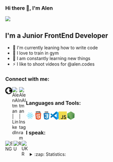 ### Hi there 👋, I'm Alen

![](https://komarev.com/ghpvc/?username=AlenAltman)

## I'm a Junior FrontEnd Developer
- 💪 I'm currently leaning how to write code
- 🎉 I love to train in gym
- 🥅 I am constantly learning new things
- ⚡ I like to shoot videos for @alen.codes 

### Connect with me:

[<img align="left" alt="webtricks-master.ru" width="22px" src="https://raw.githubusercontent.com/iconic/open-iconic/master/svg/globe.svg" />][website]
[<img align="left" alt="AlenAltman | LinkedIn" width="22px" src="https://cdn.jsdelivr.net/npm/simple-icons@v3/icons/linkedin.svg" />][linkedin]
[<img align="left" alt="AlenAltman | Instagram" width="22px" src="https://cdn.jsdelivr.net/npm/simple-icons@v3/icons/instagram.svg" />][instagram]

<br />

### Languages and Tools:

<img align="left" alt="React" width="26px" src="https://raw.githubusercontent.com/github/explore/80688e429a7d4ef2fca1e82350fe8e3517d3494d/topics/react/react.png" />
<img align="left" alt="HTML5" width="26px" src="https://raw.githubusercontent.com/github/explore/80688e429a7d4ef2fca1e82350fe8e3517d3494d/topics/html/html.png" />
<img align="left" alt="CSS3" width="26px" src="https://raw.githubusercontent.com/github/explore/80688e429a7d4ef2fca1e82350fe8e3517d3494d/topics/css/css.png" />
<img align="left" alt="Visual Studio Code" width="26px" src="https://raw.githubusercontent.com/github/explore/80688e429a7d4ef2fca1e82350fe8e3517d3494d/topics/visual-studio-code/visual-studio-code.png" />
<img align="left" alt="JavaScript" width="26px" src="https://raw.githubusercontent.com/github/explore/80688e429a7d4ef2fca1e82350fe8e3517d3494d/topics/javascript/javascript.png" />
<img align="left" alt="Node.js" width="26px" src="https://raw.githubusercontent.com/github/explore/80688e429a7d4ef2fca1e82350fe8e3517d3494d/topics/nodejs/nodejs.png" />

<br />
<br />

### I speak:
<img align="left" alt="ENG" width="26px" src="https://upload.wikimedia.org/wikipedia/commons/thumb/8/83/Flag_of_the_United_Kingdom_%283-5%29.svg/250px-Flag_of_the_United_Kingdom_%283-5%29.svg.png" />
<img align="left" alt="RU" width="26px" src="https://klike.net/uploads/posts/2020-09/1599833816_2.jpg" />
<img align="left" alt="UKR" width="26px" src="https://upload.wikimedia.org/wikipedia/commons/thumb/4/49/Flag_of_Ukraine.svg/250px-Flag_of_Ukraine.svg.png" />


<br />
<br />


<details>
  <summary>:zap: Statistics:</summary>
   <img align="left" alt="codeSTACKr's GitHub Stats" src="https://github-readme-stats.vercel.app/api/top-langs/?username=AlenAltman&langs_count=8&layout=compact" />
    <br />
    <img align="left" alt="codeSTACKr's GitHub Stats" src="https://github-readme-stats.vercel.app/api?username=AlenAltman&show_icons=true" />
</details>

[website]: https://apple.com/
[linkedin]: https://www.linkedin.com/in/alen-altman-a203969a/
[instagram]: https://www.instagram.com/alen.codes/
